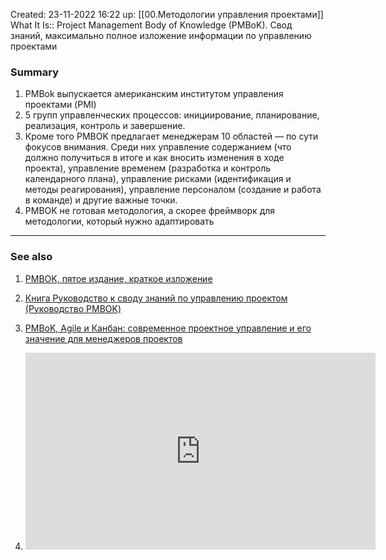 Created: 23-11-2022 16:22
up: [[00.Методологии управления проектами]] 
What It Is:: Project Management Body of Knowledge (PMBoK). Свод знаний, максимально полное изложение информации по управлению проектами

### Summary
1. PMBok выпускается американским институтом управления проектами (PMI)
2. 5 групп управленческих процессов: инициирование, планирование, реализация, контроль и завершение.
3. Кроме того PMBOK предлагает менеджерам 10 областей –– по сути фокусов внимания. Среди них управление содержанием (что должно получиться в итоге и как вносить изменения в ходе проекта), управление временем (разработка и контроль календарного плана), управление рисками (идентификация и методы реагирования), управление персоналом (создание и работа в команде) и другие важные точки.
4. PMBOK не готовая методология, а скорее фреймворк для методологии, который нужно адаптировать
__________
### See also
1. [PMBOK, пятое издание, краткое изложение](https://pmjournal.ru/articles/obzory/pmbok-pyatoe-izdanie-kratkoe-izlozhenie/) 
2. [Книга Руководство к своду знаний по управлению проектом (Руководство PMBOK)](https://www.google.ru/books/edition/A_Guide_to_the_Project_Management_Body_o/PZNHDwAAQBAJ?hl=ru&gbpv=0) 
3. [ PMBoK, Agile и Канбан: современное проектное управление и его значение для менеджеров проектов](https://habr.com/ru/post/700552/) 


4. <iframe width="560" height="315" src="https://www.youtube.com/embed/RUKBnRU_gu8" title="YouTube video player" frameborder="0" allow="accelerometer; autoplay; clipboard-write; encrypted-media; gyroscope; picture-in-picture" allowfullscreen></iframe>